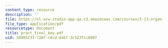 ```yaml
---
content_type: resource
description: ''
file: https://ol-ocw-studio-app-qa.s3.amazonaws.com/courses/5-13-organic-chemistry-ii-fall-2006/50985233728fc8cddabf3c523fcc6907_pract_final_key.pdf
file_type: application/pdf
resourcetype: Document
title: pract_final_key.pdf
uid: 50985233-728f-c8cd-dabf-3c523fcc6907
---
```


